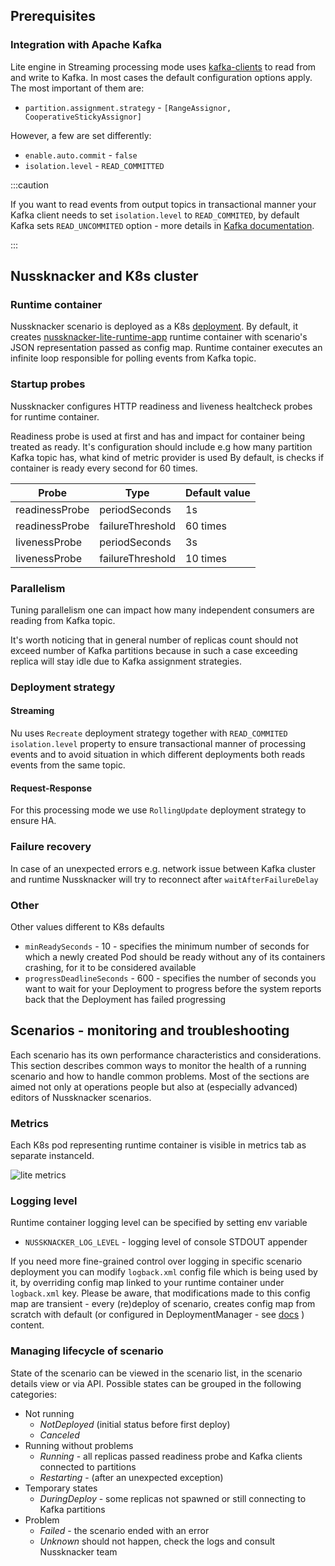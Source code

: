 ## Prerequisites

### Integration with Apache Kafka

Lite engine in Streaming processing mode uses [kafka-clients](https://docs.confluent.io/platform/current/clients/index.html) to read from and
write to Kafka. In most cases the default configuration options apply. The most important of them are:

- `partition.assignment.strategy` - `[RangeAssignor, CooperativeStickyAssignor]`

However, a few are set differently:

- `enable.auto.commit` - `false`
- `isolation.level` - `READ_COMMITTED`

:::caution

If you want to read events from output topics in transactional manner your Kafka client needs to set `isolation.level`
to `READ_COMMITED`, by default Kafka sets `READ_UNCOMMITED` option - more details
in [Kafka documentation](https://kafka.apache.org/33/documentation.html).

:::

## Nussknacker and K8s cluster

### Runtime container

Nussknacker scenario is deployed as
a K8s [deployment](https://kubernetes.io/docs/concepts/workloads/controllers/deployment/).
By default, it creates [nussknacker-lite-runtime-app](https://hub.docker.com/r/touk/nussknacker-lite-runtime-app)
runtime container with scenario's JSON representation passed as config map.
Runtime container executes an infinite loop responsible for polling events from Kafka topic.

### Startup probes

Nussknacker configures HTTP readiness and liveness healtcheck probes for runtime container.

Readiness probe is used at first and has and impact for container being treated as ready.
It's configuration should include e.g how many partition Kafka topic has, what kind of metric provider is used
By default, is checks if container is ready every second for 60 times.

| Probe          | Type             | Default value |
|----------------|------------------|---------------|
| readinessProbe | periodSeconds    | 1s            |
| readinessProbe | failureThreshold | 60 times      |
| livenessProbe  | periodSeconds    | 3s            |
| livenessProbe  | failureThreshold | 10 times      |

### Parallelism

Tuning parallelism one can impact how many independent consumers are reading from Kafka topic.

It's worth noticing that in general number of replicas count should not exceed number of Kafka partitions because in
such a case exceeding replica will stay idle due to Kafka assignment strategies.

### Deployment strategy

#### Streaming

Nu uses `Recreate` deployment strategy together with `READ_COMMITED` `isolation.level` property to ensure transactional
manner of processing events and to avoid
situation in which different deployments both reads events from the same topic.

#### Request-Response

For this processing mode we use `RollingUpdate` deployment strategy to ensure HA.

### Failure recovery

In case of an unexpected errors e.g. network issue between Kafka cluster and runtime Nussknacker will try to reconnect
after `waitAfterFailureDelay`

### Other

Other values different to K8s defaults

- `minReadySeconds` - 10 - specifies the minimum number of seconds for which a newly created Pod should be ready without
  any of its containers crashing, for it to be considered available
- `progressDeadlineSeconds` - 600 - specifies the number of seconds you want to wait for your Deployment to progress
  before the system reports back that the Deployment has failed progressing

## Scenarios - monitoring and troubleshooting

Each scenario has its own performance characteristics and considerations. This section describes common ways to monitor
the health of a running scenario and how to handle common problems. Most of the sections are aimed not only at
operations people but also at (especially advanced) editors of Nussknacker scenarios.

### Metrics

Each K8s pod representing runtime container is visible in metrics tab as separate instanceId.

![lite metrics](img/lite_metrics.png "lite metrics")

### Logging level

Runtime container logging level can be specified by setting env variable

- `NUSSKNACKER_LOG_LEVEL` - logging level of console STDOUT appender

If you need more fine-grained control over logging in specific scenario deployment you can modify `logback.xml` config
file which is being used by it, by overriding config map linked to your runtime container under `logback.xml` key.
Please be aware, that modifications made to this config map are transient - every (re)deploy of scenario, creates config
map from scratch with default (or configured in DeploymentManager -
see [docs](../installation_configuration_guide/DeploymentManagerConfiguration#configuring-runtime-logging) ) content.

### Managing lifecycle of scenario

State of the scenario can be viewed in the scenario list, in the scenario details view or via API. Possible states can
be grouped in the following categories:

* Not running
    * _NotDeployed_ (initial status before first deploy)
    * _Canceled_
* Running without problems
    * _Running_ - all replicas passed readiness probe and Kafka clients connected to partitions
    * _Restarting_ - (after an unexpected exception)
* Temporary states
    * _DuringDeploy_ - some replicas not spawned or still connecting to Kafka partitions
* Problem
    * _Failed_ - the scenario ended with an error
    * _Unknown_ should not happen, check the logs and consult Nussknacker team
